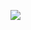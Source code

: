 [![](https://jitpack.io/v/shubhammali929/miniorange.svg)](https://jitpack.io/#shubhammali929/miniorange)
